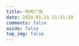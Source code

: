 ```yaml
---
title: 哔哔广场
date: 2024-01-21 21:51:29
comments: false
aside: false
top_img: false
---
```

<div id="memosbbs"></div>